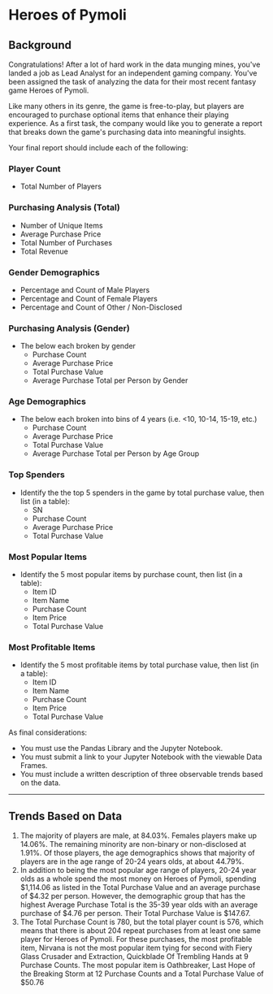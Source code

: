 # Heroes of Pymoli

## Background
Congratulations! After a lot of hard work in the data munging mines, you've landed a job as Lead Analyst for an independent gaming company. You've been assigned the task of analyzing the data for their most recent fantasy game Heroes of Pymoli.

Like many others in its genre, the game is free-to-play, but players are encouraged to purchase optional items that enhance their playing experience. As a first task, the company would like you to generate a report that breaks down the game's purchasing data into meaningful insights.

Your final report should include each of the following:

### Player Count

* Total Number of Players

### Purchasing Analysis (Total)

* Number of Unique Items
* Average Purchase Price
* Total Number of Purchases
* Total Revenue

### Gender Demographics

* Percentage and Count of Male Players
* Percentage and Count of Female Players
* Percentage and Count of Other / Non-Disclosed

### Purchasing Analysis (Gender)

* The below each broken by gender
  * Purchase Count
  * Average Purchase Price
  * Total Purchase Value
  * Average Purchase Total per Person by Gender

### Age Demographics

* The below each broken into bins of 4 years (i.e. &lt;10, 10-14, 15-19, etc.)
  * Purchase Count
  * Average Purchase Price
  * Total Purchase Value
  * Average Purchase Total per Person by Age Group

### Top Spenders

* Identify the the top 5 spenders in the game by total purchase value, then list (in a table):
  * SN
  * Purchase Count
  * Average Purchase Price
  * Total Purchase Value

### Most Popular Items

* Identify the 5 most popular items by purchase count, then list (in a table):
  * Item ID
  * Item Name
  * Purchase Count
  * Item Price
  * Total Purchase Value

### Most Profitable Items

* Identify the 5 most profitable items by total purchase value, then list (in a table):
  * Item ID
  * Item Name
  * Purchase Count
  * Item Price
  * Total Purchase Value

As final considerations:

* You must use the Pandas Library and the Jupyter Notebook.
* You must submit a link to your Jupyter Notebook with the viewable Data Frames.
* You must include a written description of three observable trends based on the data.

-----
## Trends Based on Data
1. The majority of players are male, at 84.03%. Females players make up 14.06%. The remaining minority are non-binary or non-disclosed at 1.91%. Of those players, the age demographics shows that majority of players are in the age range of 20-24 years olds, at about 44.79%.
2. In addition to being the most popular age range of players, 20-24 year olds as a whole spend the most money on Heroes of Pymoli, spending $1,114.06 as listed in the Total Purchase Value and an average purchase of $4.32 per person. However, the demographic group that has the highest Average Purchase Total is the 35-39 year olds with an average purchase of $4.76 per person. Their Total Purchase Value is $147.67.
3. The Total Purchase Count is 780, but the total player count is 576, which means that there is about 204 repeat purchases from at least one same player for Heroes of Pymoli. For these purchases, the most profitable item, Nirvana is not the most popular item tying for second with Fiery Glass Crusader and Extraction, Quickblade Of Trembling Hands at 9 Purchase Counts. The most popular item is Oathbreaker, Last Hope of the Breaking Storm at 12 Purchase Counts and a Total Purchase Value of $50.76
